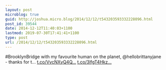 ```yaml
---
layout: post
microblog: true
guid: http://joshua.micro.blog/2014/12/12/t543203593332228096.html
post_id: 39544
date: 2014-12-12T11:40:03+1100
lastmod: 2019-07-30T17:41:41+1100
type: post
url: /2014/12/12/t543203593332228096.html
---
```

#BrooklynBridge with my favourite human on the planet, @hellobrittanyjane - thanks for t... [t.co/VvcNXyQ4Q...](http://t.co/VvcNXyQ4Qj) [t.co/3lfgT4Hkz...](http://t.co/3lfgT4HkzX)
